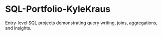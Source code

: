 # SQL-Portfolio-KyleKraus
Entry-level SQL projects demonstrating query writing, joins, aggregations, and insights.
